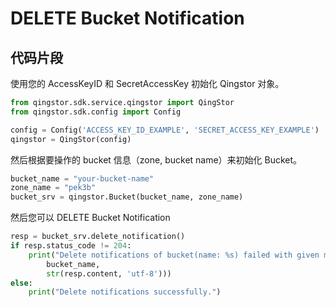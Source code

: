 # DELETE Bucket Notification

## 代码片段

使用您的 AccessKeyID 和 SecretAccessKey 初始化 Qingstor 对象。

```python
from qingstor.sdk.service.qingstor import QingStor
from qingstor.sdk.config import Config

config = Config('ACCESS_KEY_ID_EXAMPLE', 'SECRET_ACCESS_KEY_EXAMPLE')
qingstor = QingStor(config)
```

然后根据要操作的 bucket 信息（zone, bucket name）来初始化 Bucket。

```python
bucket_name = "your-bucket-name"
zone_name = "pek3b"
bucket_srv = qingstor.Bucket(bucket_name, zone_name)
```

然后您可以 DELETE Bucket Notification

```python
resp = bucket_srv.delete_notification()
if resp.status_code != 204:
    print("Delete notifications of bucket(name: %s) failed with given message: %s\n" % (
        bucket_name,
        str(resp.content, 'utf-8')))
else:
    print("Delete notifications successfully.")
```
